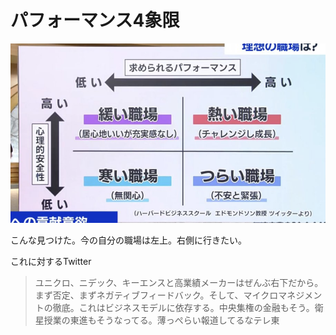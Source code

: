 # パフォーマンス4象限

<img src="../res/1.png" width="">

こんな見つけた。今の自分の職場は左上。右側に行きたい。

これに対するTwitter
>ユニクロ、ニデック、キーエンスと高業績メーカーはぜんぶ右下だから。まず否定、まずネガティブフィードバック。そして、マイクロマネジメントの徹底。これはビジネスモデルに依存する。中央集権の金融もそう。衛星授業の東進もそうなってる。薄っぺらい報道してるなテレ東